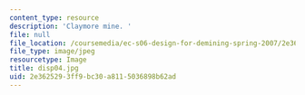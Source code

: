 ```yaml
---
content_type: resource
description: 'Claymore mine. '
file: null
file_location: /coursemedia/ec-s06-design-for-demining-spring-2007/2e3625293ff9bc30a8115036898b62ad_disp04.jpg
file_type: image/jpeg
resourcetype: Image
title: disp04.jpg
uid: 2e362529-3ff9-bc30-a811-5036898b62ad
---
```

